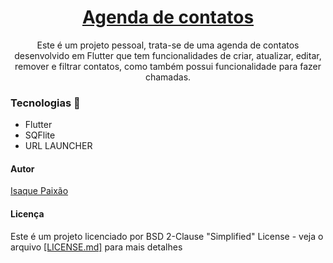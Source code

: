 <h1 align="center"><u> Agenda de contatos </u></h1>

<p align="center"> Este é um projeto pessoal, trata-se de uma agenda de contatos desenvolvido em Flutter que tem funcionalidades de criar, atualizar, editar, remover e filtrar contatos, como também possui funcionalidade para fazer chamadas. </p>




<h3>Tecnologias 🚀</h3>
<ul type="squere">
  <li> Flutter</li>
  <li> SQFlite</li>
  <li> URL LAUNCHER</li>
</ul>




<h4>Autor</h4>
<a href="https://www.linkedin.com/in/isaque-paixao/">Isaque Paixão</a>

<h4>Licença</h4>

<p>Este é um projeto licenciado por BSD 2-Clause "Simplified" License - veja o arquivo <a href="https://github.com/Ispx/Agenda-de-contatos/blob/master/LICENSE">[LICENSE.md]</a> para mais detalhes</p>